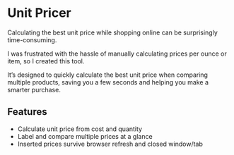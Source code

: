 # Unit Pricer

Calculating the best unit price while shopping online can be surprisingly time-consuming.

I was frustrated with the hassle of manually calculating prices per ounce or item, so I created this tool.

It’s designed to quickly calculate the best unit price when comparing multiple products, saving you a few seconds and helping you make a smarter purchase.

## Features

- Calculate unit price from cost and quantity
- Label and compare multiple prices at a glance
- Inserted prices survive browser refresh and closed window/tab

